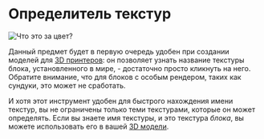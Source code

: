 # Определитель текстур

![Что это за цвет?](oredict:opencomputers:texturePicker)

Данный предмет будет в первую очередь удобен при создании моделей для [3D принтеров](../block/printer.md): он позволяет узнать название текстуры блока, установленного в мире, - достаточно просто кликнуть на него. Обратите внимание, что для блоков с особым рендером, таких как сундуки, это может не сработать.

И хотя этот инструмент удобен для быстрого нахождения имени текстур, вы не ограничены только теми текстурами, которые он может определять. Если вы знаете имя текстуры, и это текстура *блока*, вы можете использовать его в вашей [3D модели](../block/print.md).
